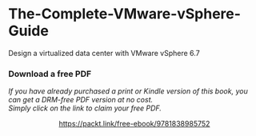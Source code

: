 


# The-Complete-VMware-vSphere-Guide
Design a virtualized data center with VMware vSphere 6.7
### Download a free PDF

 <i>If you have already purchased a print or Kindle version of this book, you can get a DRM-free PDF version at no cost.<br>Simply click on the link to claim your free PDF.</i>
<p align="center"> <a href="https://packt.link/free-ebook/9781838985752">https://packt.link/free-ebook/9781838985752 </a> </p>